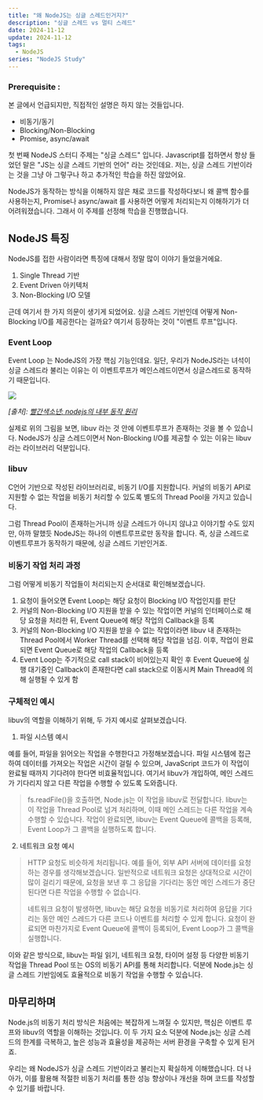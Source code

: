 ```yaml
---
title: "왜 NodeJS는 싱글 스레드인거지?"
description: "싱글 스레드 vs 멀티 스레드"
date: 2024-11-12
update: 2024-11-12
tags:
  - NodeJS
series: "NodeJS Study"
---
```


### Prerequisite :
본 글에서 언급되지만, 직접적인 설명은 하지 않는 것들입니다.
- 비동기/동기
- Blocking/Non-Blocking
- Promise, async/await

첫 번째 NodeJS 스터디 주제는 "싱글 스레드" 입니다. Javascript를 접하면서 항상 들었던 말은 "JS는 싱글 스레드 기반의 언어" 라는 것인데요. 저는, 싱글 스레드 기반이라는 것을 그냥 아 그렇구나 하고 추가적인 학습을 하진 않았어요. 

NodeJS가 동작하는 방식을 이해하지 않은 채로 코드를 작성하다보니 왜 콜백 함수를 사용하는지, Promise나 async/await 를 사용하면 어떻게 처리되는지 이해하기가 더 어려워졌습니다. 그래서 이 주제를 선정해 학습을 진행했습니다.

## NodeJS 특징

NodeJS를 접한 사람이라면 특징에 대해서 정말 많이 이야기 들었을거에요.

1. Single Thread 기반
2. Event Driven 아키텍처
3. Non-Blocking I/O 모델

근데 여기서 한 가지 의문이 생기게 되었어요. 싱글 스레드 기반인데 어떻게 Non-Blocking I/O를 제공한다는 걸까요? 여기서 등장하는 것이 "이벤트 루프"입니다. 

### Event Loop

Event Loop 는 NodeJS의 가장 핵심 기능인데요. 일단, 우리가 NodeJS라는 녀석이 싱글 스레드라 불리는 이유는 이 이벤트루프가 메인스레드이면서 싱글스레드로 동작하기 때문입니다. 

![](https://i.imgur.com/OBzGOi7.png)

_[출처]: [빨간색소년: nodejs의 내부 동작 원리](https://sjh836.tistory.com/149?source=post_page-----bb68434027a3--------------------------------)_

실제로 위의 그림을 보면, libuv 라는 것 안에 이벤트루프가 존재하는 것을 볼 수 있습니다. NodeJS가 싱글 스레드이면서 Non-Blocking I/O를 제공할 수 있는 이유는 libuv 라는 라이브러리 덕분입니다.

### libuv

C언어 기반으로 작성된 라이브러리로, 비동기 I/O를 지원합니다. 커널의 비동기 API로 지원할 수 없는 작업을 비동기 처리할 수 있도록 별도의 Thread Pool을 가지고 있습니다.

그럼 Thread Pool이 존재하는거니까 싱글 스레드가 아니지 않냐고 이야기할 수도 있지만, 아까 말했듯 NodeJS는 하나의 이벤트루프로만 동작을 합니다. 즉, 싱글 스레드로 이벤트루프가 동작하기 때문에, 싱글 스레드 기반인거죠.

### 비동기 작업 처리 과정

그럼 어떻게 비동기 작업들이 처리되는지 순서대로 확인해보겠습니다.

1. 요청이 들어오면 Event Loop는 해당 요청이 Blocking I/O 작업인지를 판단
2. 커널의 Non-Blocking I/O 지원을 받을 수 있는 작업이면 커널의 인터페이스로 해당 요청을 처리한 뒤, Event Queue에 해당 작업의 Callback을 등록
3. 커널의 Non-Blocking I/O 지원을 받을 수 없는 작업이라면 libuv 내 존재하는 Thread Pool에서 Worker Thread를 선택해 해당 작업을 넘김. 이후, 작업이 완료되면 Event Queue로 해당 작업의 Callback을 등록
4. Event Loop는 주기적으로 call stack이 비어있는지 확인 후 Event Queue에 실행 대기중인 Callback이 존재한다면 call stack으로 이동시켜 Main Thread에 의해 실행될 수 있게 함

### 구체적인 예시

libuv의 역할을 이해하기 위해, 두 가지 예시로 살펴보겠습니다.


1.	파일 시스템 예시

예를 들어, 파일을 읽어오는 작업을 수행한다고 가정해보겠습니다. 파일 시스템에 접근하여 데이터를 가져오는 작업은 시간이 걸릴 수 있으며, JavaScript 코드가 이 작업이 완료될 때까지 기다려야 한다면 비효율적입니다. 여기서 libuv가 개입하여, 메인 스레드가 기다리지 않고 다른 작업을 수행할 수 있도록 도와줍니다.


>fs.readFile()을 호출하면, Node.js는 이 작업을 libuv로 전달합니다. libuv는 이 작업을 Thread Pool로 넘겨 처리하며, 이때 메인 스레드는 다른 작업을 계속 수행할 수 있습니다. 작업이 완료되면, libuv는 Event Queue에 콜백을 등록해, Event Loop가 그 콜백을 실행하도록 합니다.
	
2.	네트워크 요청 예시

>HTTP 요청도 비슷하게 처리됩니다. 예를 들어, 외부 API 서버에 데이터를 요청하는 경우를 생각해보겠습니다. 일반적으로 네트워크 요청은 상대적으로 시간이 많이 걸리기 때문에, 요청을 보낸 후 그 응답을 기다리는 동안 메인 스레드가 중단된다면 다른 작업을 수행할 수 없습니다.
>
>네트워크 요청이 발생하면, libuv는 해당 요청을 비동기로 처리하여 응답을 기다리는 동안 메인 스레드가 다른 코드나 이벤트를 처리할 수 있게 합니다. 요청이 완료되면 마찬가지로 Event Queue에 콜백이 등록되어, Event Loop가 그 콜백을 실행합니다.

이와 같은 방식으로, libuv는 파일 읽기, 네트워크 요청, 타이머 설정 등 다양한 비동기 작업을 Thread Pool 또는 OS의 비동기 API를 통해 처리합니다. 덕분에 Node.js는 싱글 스레드 기반임에도 효율적으로 비동기 작업을 수행할 수 있습니다.

## 마무리하며

Node.js의 비동기 처리 방식은 처음에는 복잡하게 느껴질 수 있지만, 핵심은 이벤트 루프와 libuv의 역할을 이해하는 것입니다. 이 두 가지 요소 덕분에 Node.js는 싱글 스레드의 한계를 극복하고, 높은 성능과 효율성을 제공하는 서버 환경을 구축할 수 있게 된거죠.

우리는 왜 NodeJS가 싱글 스레드 기반이라고 불리는지 확실하게 이해했습니다. 더 나아가, 이를 활용해 적절한 비동기 처리를 통한 성능 향상이나 개선을 하며 코드를 작성할 수 있기를 바랍니다.
 